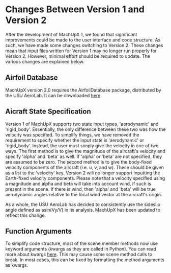 # Changes Between Version 1 and Version 2
After the development of MachUpX 1, we found that significant improvements could be made to the user interface and code structure. As such, we have made some changes switching to Version 2. These changes mean that input files written for Version 1 may no longer run properly for Version 2. However, minimal effort should be required to update. The various changes are explained below.

## Airfoil Database
MachUpX version 2.0 requires the AirfoilDatabase package, distributed by the USU AeroLab. It can be downloaded [here](www.githbu.com/usuaero/AirfoilDatabase).

## Aicraft State Specification
Version 1 of MachUpX supports two state input types, 'aerodynamic' and 'rigid_body'. Essentially, the only difference between these two was how the velocity was specified. To simplify things, we have removed the requirement to specify whether the input state is 'aerodynamic' or 'rigid_body'. Instead, the user must simply give the velocity in one of two ways. The first method is to give the magnitude of the aircraft's velocity and specify 'alpha' and 'beta' as well. If 'alpha' or 'beta' are not specified, they are assumed to be zero. The second method is to give the body-fixed velocity components of the aircraft (i.e. u, v, and w). These should be given as a list to the 'velocity' key. Version 2 will no longer support inputting the Earth-fixed velocity components. Please note that a velocity specified using a magnitude and alpha and beta will take into account wind, if such is present in the scene. If there is wind, then 'alpha' and 'beta' will be true aerodynamic angles relative to the local wind vector at the aircraft's origin.

As a whole, the USU AeroLab has decided to consistently use the sideslip angle defined as asin(Vy/V) in its analysis. MachUpX has been updated to reflect this change.

## Function Arguments
To simplify code structure, most of the scene member methods now use keyword arguments (kwargs as they are called in Python). You can read more about kwargs [here](https://book.pythontips.com/en/latest/args_and_kwargs.html). This may cause some scene method calls to break. In most cases, this can be fixed by formatting the method arguments as kwargs.
